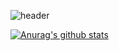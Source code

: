 ![header](https://capsule-render.vercel.app/api?type=Cylinder&color=auto&text=♥WELCOME♥&fontSize=30&fontColor=ffffff)

[![Anurag's github stats](https://github-readme-stats.vercel.app/api?username=hijiyun)](https://github.com/hijiyun/github-readme-stats)
